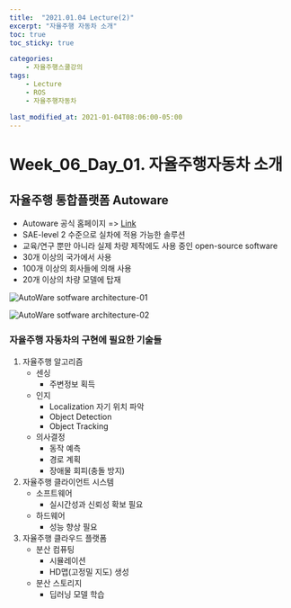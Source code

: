 ```yaml
---
title:  "2021.01.04 Lecture(2)"
excerpt: "자율주행 자동차 소개"
toc: true
toc_sticky: true

categories:
    - 자율주행스쿨강의
tags:
    - Lecture
    - ROS
    - 자율주행자동차

last_modified_at: 2021-01-04T08:06:00-05:00
---
```


# Week_06_Day_01. 자율주행자동차 소개

## 자율주행 통합플랫폼 Autoware

- Autoware 공식 홈페이지 => [Link](http://www.autoware.org)
- SAE-level 2 수준으로 실차에 적용 가능한 솔루션
- 교육/연구 뿐만 아니라 실제 차량 제작에도 사용 중인 open-source software
- 30개 이상의 국가에서 사용
- 100개 이상의 회사들에 의해 사용
- 20개 이상의 차량 모델에 탑재

![AutoWare sotfware architecture-01](img/figure_02.png)

![AutoWare sotfware architecture-02](img/figure_03.png)

### 자율주행 자동차의 구현에 필요한 기술들
1. 자율주행 알고리즘
    - 센싱
        - 주변정보 획득
    - 인지
        - Localization 자기 위치 파악
        - Object Detection
        - Object Tracking
    - 의사결정
        - 동작 예측
        - 경로 계획
        - 장애물 회피(충돌 방지)
2. 자율주행 클라이언트 시스템
    - 소프트웨어
        - 실시간성과 신뢰성 확보 필요
    - 하드웨어
        - 성능 향상 필요
3. 자율주행 클라우드 플랫폼
    - 분산 컴퓨팅
        - 시뮬레이션
        - HD맵(고정밀 지도) 생성
    - 분산 스토리지
        - 딥러닝 모델 학습